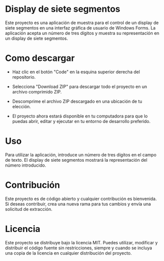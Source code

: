 
# Display de siete segmentos

Este proyecto es una aplicación de muestra para el control de un display de siete segmentos en una interfaz gráfica de usuario de Windows Forms. La aplicación acepta un número de tres dígitos y muestra su representación en un display de siete segmentos.

# Como descargar
- Haz clic en el botón "Code" en la esquina superior derecha del repositorio.

- Selecciona "Download ZIP" para descargar todo el proyecto en un archivo comprimido ZIP.

- Descomprime el archivo ZIP descargado en una ubicación de tu elección.

- El proyecto ahora estará disponible en tu computadora para que lo puedas abrir, editar y ejecutar en tu entorno de desarrollo preferido.

# Uso
Para utilizar la aplicación, introduce un número de tres dígitos en el campo de texto. El display de siete segmentos mostrará la representación del número introducido.

# Contribución
Este proyecto es de código abierto y cualquier contribución es bienvenida. Si deseas contribuir, crea una nueva rama para tus cambios y envía una solicitud de extracción.

# Licencia
Este proyecto se distribuye bajo la licencia MIT. Puedes utilizar, modificar y distribuir el código fuente sin restricciones, siempre y cuando se incluya una copia de la licencia en cualquier distribución del proyecto.
